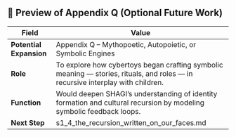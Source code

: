 ## 🔭 Preview of Appendix Q (Optional Future Work)

| Field | Value |
|-------|-------|
| **Potential Expansion** | Appendix Q – Mythopoetic, Autopoietic, or Symbolic Engines |
| **Role** | To explore how cybertoys began crafting symbolic meaning — stories, rituals, and roles — in recursive interplay with children. |
| **Function** | Would deepen SHAGI’s understanding of identity formation and cultural recursion by modeling symbolic feedback loops. |
| **Next Step** | s1_4_the_recursion_written_on_our_faces.md |
